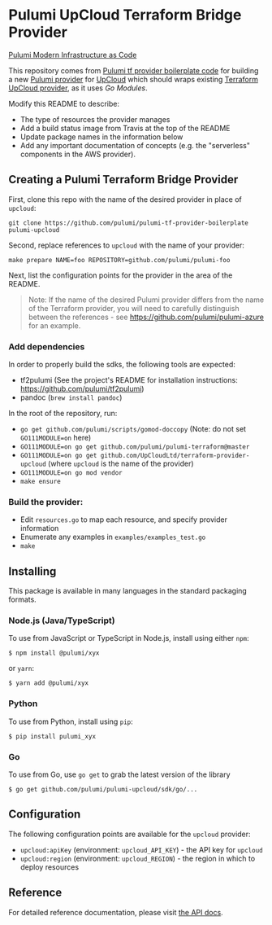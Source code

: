 # Pulumi UpCloud Terraform Bridge Provider

[Pulumi Modern Infrastructure as Code](https://www.pulumi.com/)

This repository comes from [Pulumi tf provider boilerplate code](https://github.com/pulumi/pulumi-tf-provider-boilerplate) for building a new [Pulumi provider](https://www.pulumi.com/docs/intro/cloud-providers) for [UpCloud](https://upcloud.com/) which should wraps existing
[Terraform UpCloud provider](https://github.com/UpCloudLtd/terraform-provider-upcloud), as it uses _Go Modules_.

Modify this README to describe:

- The type of resources the provider manages
- Add a build status image from Travis at the top of the README
- Update package names in the information below
- Add any important documentation of concepts (e.g. the "serverless" components in the AWS provider).

## Creating a Pulumi Terraform Bridge Provider

First, clone this repo with the name of the desired provider in place of `upcloud`:

```
git clone https://github.com/pulumi/pulumi-tf-provider-boilerplate pulumi-upcloud
```

Second, replace references to `upcloud` with the name of your provider:

```
make prepare NAME=foo REPOSITORY=github.com/pulumi/pulumi-foo
```

Next, list the configuration points for the provider in the area of the README.


> Note: If the name of the desired Pulumi provider differs from the name of the Terraform provider, you will need to carefully distinguish between the references - see https://github.com/pulumi/pulumi-azure for an example.

### Add dependencies

In order to properly build the sdks, the following tools are expected:
- tf2pulumi (See the project's README for installation instructions: https://github.com/pulumi/tf2pulumi)
- pandoc (`brew install pandoc`)

In the root of the repository, run:

- `go get github.com/pulumi/scripts/gomod-doccopy` (Note: do not set `GO111MODULE=on` here)
- `GO111MODULE=on go get github.com/pulumi/pulumi-terraform@master`
- `GO111MODULE=on go get github.com/UpCloudLtd/terraform-provider-upcloud` (where `upcloud` is the name of the provider)
- `GO111MODULE=on go mod vendor`
- `make ensure`

### Build the provider:

- Edit `resources.go` to map each resource, and specify provider information
- Enumerate any examples in `examples/examples_test.go`
- `make`

## Installing

This package is available in many languages in the standard packaging formats.

### Node.js (Java/TypeScript)

To use from JavaScript or TypeScript in Node.js, install using either `npm`:

    $ npm install @pulumi/xyx

or `yarn`:

    $ yarn add @pulumi/xyx

### Python

To use from Python, install using `pip`:

    $ pip install pulumi_xyx

### Go

To use from Go, use `go get` to grab the latest version of the library

    $ go get github.com/pulumi/pulumi-upcloud/sdk/go/...

## Configuration

The following configuration points are available for the `upcloud` provider:

- `upcloud:apiKey` (environment: `upcloud_API_KEY`) - the API key for `upcloud`
- `upcloud:region` (environment: `upcloud_REGION`) - the region in which to deploy resources

## Reference

For detailed reference documentation, please visit [the API docs][1].


[1]: https://pulumi.io/reference/pkg/nodejs/pulumi/x/
